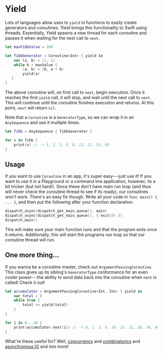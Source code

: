 # Yield

Lots of languages allow uses to `yield` in functions to easily create generators and coroutines. Yield brings this functionality to Swift using threads. Essentially, Yield spawns a new thread for each coroutine and pauses it when waiting for the next call to `next`.

```swift
let maxFibbValue = 100

let fibbGenerator = Coroutine<Int> { yield in
    var (a, b) = (1, 1)
    while b < maxValue {
        (a, b) = (b, a + b)
        yield(a)
   }
}
```

The above coroutine will, on first call to `next`, begin execution. Once it reaches the first `yield` call, it will stop, and wait until the next call to `next`. This will continue until the coroutine finishes execution and returns. At this point, `next` will return `nil`.

Note that a `Coroutine` is a `GeneratorType`, so we can wrap it in an `AnySequence` and use it multiple times.
```swift
let fibb = AnySequence { fibbGenerator }

for x in fibb {
    print(x) // -> 1, 2, 3, 5, 8, 13, 21, 55, 89
}
```

## Usage

If you want to use `Coroutine` in an app, it's super easy---just use it! If you want to use it in a Playground or a command line application, however, its a bit tricker (but not hard!). Since these don't have main run loop (and thus will never check the coroutine thread to see if its ready), our coroutines won't work. There's an easy fix though. Write all your code in `func main() { ... }`, and then put the following after your function declaration:
```swift
dispatch_async(dispatch_get_main_queue(), main)
dispatch_async(dispatch_get_main_queue(), { exit(0) })
dispatch_main()
```
This will make sure your main function runs and that the program exits once it returns. Additionally, this will start the programs run loop so that our coroutine thread will run.

## One more thing...

If you wanna be a coroutine master, check out `ArgumentPassingCoroutine`. This class gives up its sibling's `GeneratorType` conformance for an even cooler power---the ability to send data back into the coroutine when `next` is called! Check it out!
```swift
let accumulator = ArgumentPassingCoroutine<Int, Int> { yield in
	var total = 0
	while true {
		total += yield(total)
	}
}

for i in 0...10 {
	print(accumulator.next(i)) // -> 0, 1, 3, 6, 10, 15, 21, 28, 36, 45, 55
}
```

What're these useful for? Well, [concurrency](http://www.dabeaz.com/coroutines/) and [combinatorics](http://sahandsaba.com/combinatorial-generation-using-coroutines-in-python.html) and [asynchronous IO](http://sahandsaba.com/understanding-asyncio-node-js-python-3-4.html) and lots more!
